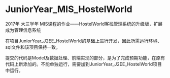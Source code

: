 # JuniorYear_MIS_HostelWorld
2017年 大三学年 MIS课程的作业——HostelWorld客栈管理系统的升级版，扩展成为管理信息系统

在项目JuniorYear_J2EE_HostelWorld的基础上进行开发，因此所需运行环境、sql文件和该项目保持一致。

提交的代码是Model及数据处理、前端实现的部分，是为了完成预期功能，在原有代码上新添加的。不能单独运行，需要加到JuniorYear_J2EE_HostelWorld项目中运行。